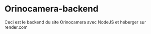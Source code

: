 # Orinocamera-backend

Ceci est le backend du site Orinocamera avec NodeJS et héberger sur render.com
